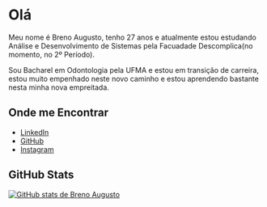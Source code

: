 
# Olá

Meu nome é Breno Augusto, tenho 27 anos e atualmente estou estudando Análise e Desenvolvimento de Sistemas pela Facuadade Descomplica(no momento, no 2º Período).

Sou Bacharel em Odontologia pela UFMA e estou em transição de carreira, estou muito empenhado neste novo caminho e estou aprendendo bastante nesta minha nova empreitada.

## Onde me Encontrar

- [LinkedIn](https://www.linkedin.com/in/breaugustocp/)
- [GitHub](https://github.com/brenoaug)
- [Instagram](https://www.instagram.com/breaugustocp/)

## GitHub Stats

[![GitHub stats de Breno Augusto](https://github-readme-stats.vercel.app/api?username=brenoaug&show_icons=true&theme=dark#gh-dark-mode-only)](https://github.com/brenoaug)


<!---
brenoaug/brenoaug is a ✨ special ✨ repository because its `README.md` (this file) appears on your GitHub profile.
You can click the Preview link to take a look at your changes.
--->
